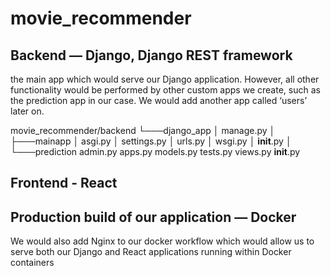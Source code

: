 # movie_recommender

## Backend — Django, Django REST framework

the main app which would serve our Django application. However, all other functionality would be performed by other custom apps we create, such as the prediction app in our case. We would add another app called ‘users’ later on.

movie_recommender/backend
└───django_app
│ manage.py
│
├───mainapp
│ asgi.py
│ settings.py
│ urls.py
│ wsgi.py
│ **init**.py
│
└───prediction
admin.py
apps.py
models.py
tests.py
views.py
**init**.py

## Frontend - React

## Production build of our application — Docker

We would also add Nginx to our docker workflow which would allow us to serve both our Django and React applications running within Docker containers
